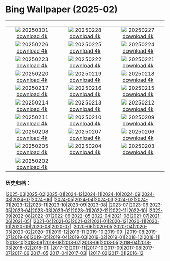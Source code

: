 # Bing Wallpaper (2025-02)
**************
| | | |
| :----: | :----: | :----: |
| ![](https://www.bing.com/th?id=OHR.BhutanMonastery_ROW3073381457_1920x1080.jpg) 20250301 [download 4k](https://www.bing.com/th?id=OHR.BhutanMonastery_ROW3073381457_UHD.jpg) | ![](https://www.bing.com/th?id=OHR.PolarCub_ROW4617288706_1920x1080.jpg) 20250228 [download 4k](https://www.bing.com/th?id=OHR.PolarCub_ROW4617288706_UHD.jpg) | ![](https://www.bing.com/th?id=OHR.ArgyllStalker_ROW3019480631_1920x1080.jpg) 20250227 [download 4k](https://www.bing.com/th?id=OHR.ArgyllStalker_ROW3019480631_UHD.jpg) |
| ![](https://www.bing.com/th?id=OHR.BryceHoodoos_ROW2996747589_1920x1080.jpg) 20250226 [download 4k](https://www.bing.com/th?id=OHR.BryceHoodoos_ROW2996747589_UHD.jpg) | ![](https://www.bing.com/th?id=OHR.GiantCuttlefish_ROW2970851266_1920x1080.jpg) 20250225 [download 4k](https://www.bing.com/th?id=OHR.GiantCuttlefish_ROW2970851266_UHD.jpg) | ![](https://www.bing.com/th?id=OHR.MtFujiSunrise_ROW2950020869_1920x1080.jpg) 20250224 [download 4k](https://www.bing.com/th?id=OHR.MtFujiSunrise_ROW2950020869_UHD.jpg) |
| ![](https://www.bing.com/th?id=OHR.StLouisArch_ROW2924911206_1920x1080.jpg) 20250223 [download 4k](https://www.bing.com/th?id=OHR.StLouisArch_ROW2924911206_UHD.jpg) | ![](https://www.bing.com/th?id=OHR.ChampakaSarasi_ROW1533931524_1920x1080.jpg) 20250222 [download 4k](https://www.bing.com/th?id=OHR.ChampakaSarasi_ROW1533931524_UHD.jpg) | ![](https://www.bing.com/th?id=OHR.CanadaDeer_ROW4993266615_1920x1080.jpg) 20250221 [download 4k](https://www.bing.com/th?id=OHR.CanadaDeer_ROW4993266615_UHD.jpg) |
| ![](https://www.bing.com/th?id=OHR.IceHoleOtter_ROW4882603576_1920x1080.jpg) 20250220 [download 4k](https://www.bing.com/th?id=OHR.IceHoleOtter_ROW4882603576_UHD.jpg) | ![](https://www.bing.com/th?id=OHR.BlueBelize_ROW4613488745_1920x1080.jpg) 20250219 [download 4k](https://www.bing.com/th?id=OHR.BlueBelize_ROW4613488745_UHD.jpg) | ![](https://www.bing.com/th?id=OHR.CatalanPyrenees_ROW4796947025_1920x1080.jpg) 20250218 [download 4k](https://www.bing.com/th?id=OHR.CatalanPyrenees_ROW4796947025_UHD.jpg) |
| ![](https://www.bing.com/th?id=OHR.HumpbackMother_ROW4438689523_1920x1080.jpg) 20250217 [download 4k](https://www.bing.com/th?id=OHR.HumpbackMother_ROW4438689523_UHD.jpg) | ![](https://www.bing.com/th?id=OHR.Misotsuchi2025_ROW4358740514_1920x1080.jpg) 20250216 [download 4k](https://www.bing.com/th?id=OHR.Misotsuchi2025_ROW4358740514_UHD.jpg) | ![](https://www.bing.com/th?id=OHR.PenguinLove_ROW4247133496_1920x1080.jpg) 20250215 [download 4k](https://www.bing.com/th?id=OHR.PenguinLove_ROW4247133496_UHD.jpg) |
| ![](https://www.bing.com/th?id=OHR.LakeTyrrell_ROW4188112983_1920x1080.jpg) 20250214 [download 4k](https://www.bing.com/th?id=OHR.LakeTyrrell_ROW4188112983_UHD.jpg) | ![](https://www.bing.com/th?id=OHR.GalapagosIguana_ROW4125098914_1920x1080.jpg) 20250213 [download 4k](https://www.bing.com/th?id=OHR.GalapagosIguana_ROW4125098914_UHD.jpg) | ![](https://www.bing.com/th?id=OHR.YungangGrottoes_ROW4043208628_1920x1080.jpg) 20250212 [download 4k](https://www.bing.com/th?id=OHR.YungangGrottoes_ROW4043208628_UHD.jpg) |
| ![](https://www.bing.com/th?id=OHR.UmbrellaDay_ROW3953766438_1920x1080.jpg) 20250211 [download 4k](https://www.bing.com/th?id=OHR.UmbrellaDay_ROW3953766438_UHD.jpg) | ![](https://www.bing.com/th?id=OHR.AlstromPoint_ROW3881630966_1920x1080.jpg) 20250210 [download 4k](https://www.bing.com/th?id=OHR.AlstromPoint_ROW3881630966_UHD.jpg) | ![](https://www.bing.com/th?id=OHR.SnowySvaneti_ROW3815244842_1920x1080.jpg) 20250209 [download 4k](https://www.bing.com/th?id=OHR.SnowySvaneti_ROW3815244842_UHD.jpg) |
| ![](https://www.bing.com/th?id=OHR.BlueNorway_ROW3731511173_1920x1080.jpg) 20250208 [download 4k](https://www.bing.com/th?id=OHR.BlueNorway_ROW3731511173_UHD.jpg) | ![](https://www.bing.com/th?id=OHR.WhararikiBeach_ROW4180919774_1920x1080.jpg) 20250207 [download 4k](https://www.bing.com/th?id=OHR.WhararikiBeach_ROW4180919774_UHD.jpg) | ![](https://www.bing.com/th?id=OHR.ScottishSheep_ROW5260080843_1920x1080.jpg) 20250206 [download 4k](https://www.bing.com/th?id=OHR.ScottishSheep_ROW5260080843_UHD.jpg) |
| ![](https://www.bing.com/th?id=OHR.GoldenBridge_ROW5205659206_1920x1080.jpg) 20250205 [download 4k](https://www.bing.com/th?id=OHR.GoldenBridge_ROW5205659206_UHD.jpg) | ![](https://www.bing.com/th?id=OHR.RibbleheadViaduct_ROW5135125866_1920x1080.jpg) 20250204 [download 4k](https://www.bing.com/th?id=OHR.RibbleheadViaduct_ROW5135125866_UHD.jpg) | ![](https://www.bing.com/th?id=OHR.AustriaMarmot_ROW5065461814_1920x1080.jpg) 20250203 [download 4k](https://www.bing.com/th?id=OHR.AustriaMarmot_ROW5065461814_UHD.jpg) |
| ![](https://www.bing.com/th?id=OHR.FestungKonigsteinElbsandsteingebirge_ROW4984505024_1920x1080.jpg) 20250202 [download 4k](https://www.bing.com/th?id=OHR.FestungKonigsteinElbsandsteingebirge_ROW4984505024_UHD.jpg) |  |  |

### 历史归档：

|[2025-03](/2025-03/2025-03.md)|[2025-02](/2025-02/2025-02.md)|[2025-01](/2025-01/2025-01.md)|[2024-12](/2024-12/2024-12.md)|[2024-11](/2024-11/2024-11.md)|[2024-10](/2024-10/2024-10.md)|[2024-09](/2024-09/2024-09.md)|[2024-08](/2024-08/2024-08.md)|[2024-07](/2024-07/2024-07.md)|[2024-06](/2024-06/2024-06.md)|
|[2024-05](/2024-05/2024-05.md)|[2024-04](/2024-04/2024-04.md)|[2024-03](/2024-03/2024-03.md)|[2024-02](/2024-02/2024-02.md)|[2024-01](/2024-01/2024-01.md)|[2023-12](/2023-12/2023-12.md)|[2023-11](/2023-11/2023-11.md)|[2023-10](/2023-10/2023-10.md)|[2023-09](/2023-09/2023-09.md)|[2023-08](/2023-08/2023-08.md)|
|[2023-07](/2023-07/2023-07.md)|[2023-06](/2023-06/2023-06.md)|[2023-05](/2023-05/2023-05.md)|[2023-04](/2023-04/2023-04.md)|[2023-03](/2023-03/2023-03.md)|[2023-02](/2023-02/2023-02.md)|[2023-01](/2023-01/2023-01.md)|[2022-12](/2022-12/2022-12.md)|[2022-11](/2022-11/2022-11.md)|[2022-10](/2022-10/2022-10.md)|
|[2022-09](/2022-09/2022-09.md)|[2022-08](/2022-08/2022-08.md)|[2022-07](/2022-07/2022-07.md)|[2022-06](/2022-06/2022-06.md)|[2022-05](/2022-05/2022-05.md)|[2022-04](/2022-04/2022-04.md)|[2021-08](/2021-08/2021-08.md)|[2021-07](/2021-07/2021-07.md)|[2021-06](/2021-06/2021-06.md)|[2021-05](/2021-05/2021-05.md)|
|[2021-04](/2021-04/2021-04.md)|[2021-03](/2021-03/2021-03.md)|[2021-02](/2021-02/2021-02.md)|[2021-01](/2021-01/2021-01.md)|[2020-12](/2020-12/2020-12.md)|[2020-11](/2020-11/2020-11.md)|[2020-10](/2020-10/2020-10.md)|[2020-09](/2020-09/2020-09.md)|[2020-08](/2020-08/2020-08.md)|[2020-07](/2020-07/2020-07.md)|
|[2020-06](/2020-06/2020-06.md)|[2020-05](/2020-05/2020-05.md)|[2020-04](/2020-04/2020-04.md)|[2020-03](/2020-03/2020-03.md)|[2020-02](/2020-02/2020-02.md)|[2020-01](/2020-01/2020-01.md)|[2019-12](/2019-12/2019-12.md)|[2019-11](/2019-11/2019-11.md)|[2019-10](/2019-10/2019-10.md)|[2019-09](/2019-09/2019-09.md)|
|[2019-08](/2019-08/2019-08.md)|[2019-07](/2019-07/2019-07.md)|[2019-06](/2019-06/2019-06.md)|[2019-05](/2019-05/2019-05.md)|[2019-04](/2019-04/2019-04.md)|[2019-03](/2019-03/2019-03.md)|[2019-02](/2019-02/2019-02.md)|[2019-01](/2019-01/2019-01.md)|[2018-12](/2018-12/2018-12.md)|[2018-11](/2018-11/2018-11.md)|
|[2018-10](/2018-10/2018-10.md)|[2018-09](/2018-09/2018-09.md)|[2018-08](/2018-08/2018-08.md)|[2018-07](/2018-07/2018-07.md)|[2018-06](/2018-06/2018-06.md)|[2018-05](/2018-05/2018-05.md)|[2018-04](/2018-04/2018-04.md)|[2018-03](/2018-03/2018-03.md)|[2018-02](/2018-02/2018-02.md)|[2018-01](/2018-01/2018-01.md)|
|[2017-12](/2017-12/2017-12.md)|[2017-11](/2017-11/2017-11.md)|[2017-10](/2017-10/2017-10.md)|[2017-09](/2017-09/2017-09.md)|[2017-08](/2017-08/2017-08.md)|[2017-07](/2017-07/2017-07.md)|[2017-06](/2017-06/2017-06.md)|[2017-05](/2017-05/2017-05.md)|[2017-04](/2017-04/2017-04.md)|[2017-03](/2017-03/2017-03.md)|
|[2017-02](/2017-02/2017-02.md)|[2017-01](/2017-01/2017-01.md)|[2016-12](/2016-12/2016-12.md)